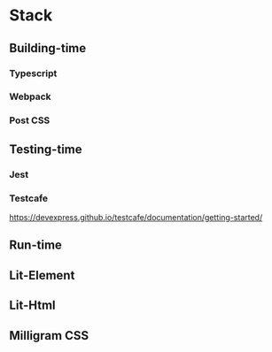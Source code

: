 
# Stack

## Building-time

### Typescript

### Webpack

### Post CSS

## Testing-time

### Jest

### Testcafe
https://devexpress.github.io/testcafe/documentation/getting-started/

## Run-time

## Lit-Element

## Lit-Html

## Milligram CSS
